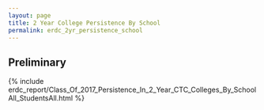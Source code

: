 ```yaml
---
layout: page
title: 2 Year College Persistence By School
permalink: erdc_2yr_persistence_school
---
```


## Preliminary

{% include erdc_report/Class_Of_2017_Persistence_In_2_Year_CTC_Colleges_By_SchoolAll_StudentsAll.html %}


